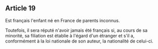 Article 19
----
Est français l'enfant né en France de parents inconnus.

Toutefois, il sera réputé n'avoir jamais été français si, au cours de sa
minorité, sa filiation est établie à l'égard d'un étranger et s'il a,
conformément à la loi nationale de son auteur, la nationalité de celui-ci.
